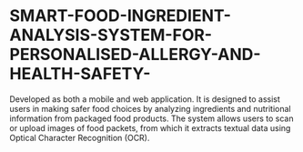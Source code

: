 # SMART-FOOD-INGREDIENT-ANALYSIS-SYSTEM-FOR-PERSONALISED-ALLERGY-AND-HEALTH-SAFETY-
Developed as both a mobile and web application. It is designed to assist users in making safer food choices by analyzing ingredients and nutritional information from packaged food products. The system allows users to scan or upload images of food packets, from which it extracts textual data using Optical Character Recognition (OCR).

